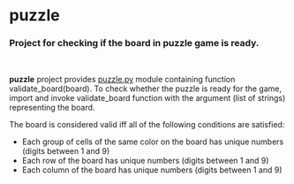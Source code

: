 # puzzle

### Project for checking if the board in puzzle game is ready.

<br>

<b>puzzle</b> project provides <a href="https://github.com/bogdanmagometa/puzzle/blob/main/puzzle.py">puzzle.py</a> module containing function validate_board(board). To check whether the puzzle is ready for the game, import and invoke validate_board function with the argument (list of strings) representing the board.

The board is considered valid iff all of the following conditions are satisfied:
<ul>
<li>Each group of cells of the same color on the board has unique numbers (digits between 1 and 9)</li>
<li>Each row of the board has unique numbers (digits between 1 and 9)</li>
<li>Each column of the board has unique numbers (digits between 1 and 9)</li>
</ul>
